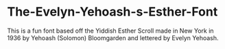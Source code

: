 # The-Evelyn-Yehoash-s-Esther-Font
This is a fun font based off the Yiddish Esther Scroll made in New York in 1936 by Yehoash (Solomon) Bloomgarden and lettered by Evelyn Yehoash.
